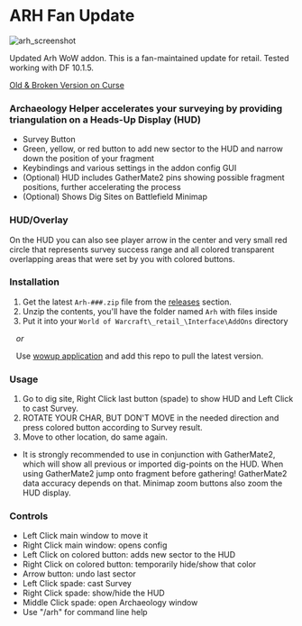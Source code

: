 # ARH Fan Update

![arh_screenshot](https://github.com/ynazar1/Arh/assets/43916837/17d456aa-560a-4d5d-845e-d6625eff8bc7)

Updated Arh WoW addon. This is a fan-maintained update for retail. Tested working with DF 10.1.5.

[Old & Broken Version on Curse](https://www.curseforge.com/wow/addons/arh) 

### Archaeology Helper accelerates your surveying by providing triangulation on a Heads-Up Display (HUD)
- Survey Button
- Green, yellow, or red button to add new sector to the HUD and narrow down the position of your fragment
- Keybindings and various settings in the addon config GUI
- (Optional) HUD includes GatherMate2 pins showing possible fragment positions, further accelerating the process
- (Optional) Shows Dig Sites on Battlefield Minimap

### HUD/Overlay
On the HUD you can also see player arrow in the center and very small red circle that represents survey success range and all colored transparent overlapping areas that were set by you with colored buttons.

### Installation
1. Get the latest ```Arh-###.zip``` file from the [releases](https://github.com/ynazar1/Arh/releases) section. 
2. Unzip the contents, you'll have the folder named ```Arh``` with files inside
3. Put it into your ```World of Warcraft\_retail_\Interface\AddOns``` directory

&nbsp;&nbsp;&nbsp;*or*

&nbsp;&nbsp;&nbsp;Use [wowup application](https://wowup.io) and add this repo to pull the latest version.

### Usage
1. Go to dig site, Right Click last button (spade) to show HUD and Left Click to cast Survey. 
2. ROTATE YOUR CHAR, BUT DON'T MOVE in the needed direction and press colored button according to Survey result. 
3. Move to other location, do same again.
- It is strongly recommended to use in conjunction with GatherMate2, which will show all previous or imported dig-points on the HUD. When using GatherMate2 jump onto fragment before gathering! GatherMate2 data accuracy depends on that. Minimap zoom buttons also zoom the HUD display.

### Controls
- Left Click main window to move it
- Right Click main window: opens config
- Left Click on colored button: adds new sector to the HUD
- Right Click on colored button: temporarily hide/show that color
- Arrow button: undo last sector
- Left Click spade: cast Survey
- Right Click spade: show/hide the HUD
- Middle Click spade: open Archaeology window
- Use "/arh" for command line help

